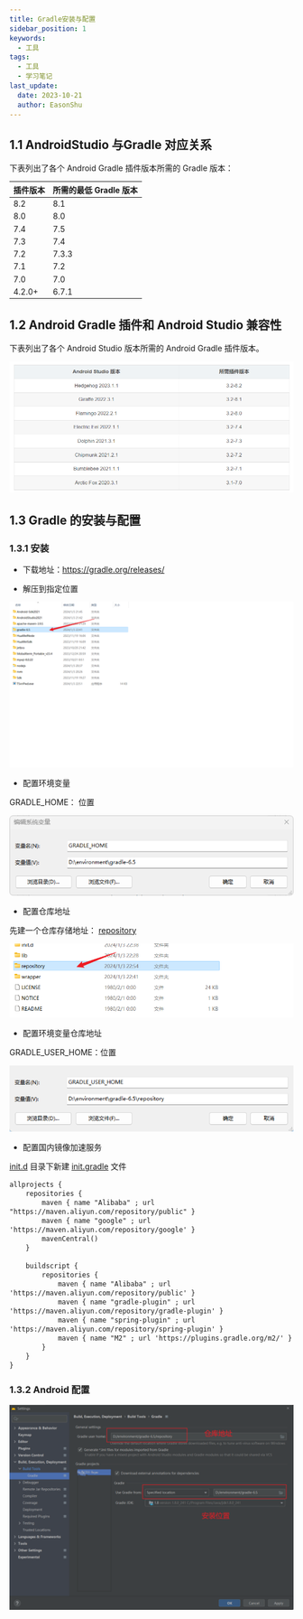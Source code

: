 ```yaml
---
title: Gradle安装与配置
sidebar_position: 1
keywords:
  - 工具
tags:
  - 工具
  - 学习笔记
last_update:
  date: 2023-10-21
  author: EasonShu
---
```


## 1.1 AndroidStudio 与Gradle 对应关系

下表列出了各个 Android Gradle 插件版本所需的 Gradle 版本：

| 插件版本 | 所需的最低 Gradle 版本 |
| -------- | ---------------------- |
| 8.2      | 8.1                    |
| 8.0      | 8.0                    |
| 7.4      | 7.5                    |
| 7.3      | 7.4                    |
| 7.2      | 7.3.3                  |
| 7.1      | 7.2                    |
| 7.0      | 7.0                    |
| 4.2.0+   | 6.7.1                  |

## 1.2 Android Gradle 插件和 Android Studio 兼容性

下表列出了各个 Android Studio 版本所需的 Android Gradle 插件版本。

![image-20240103233906399](images/image-20240103233906399.png)

##  1.3 Gradle 的安装与配置

### 1.3.1 安装

- 下载地址：https://gradle.org/releases/

- 解压到指定位置

![image-20240103234241801](images/image-20240103234241801.png)

- 配置环境变量

GRADLE_HOME： 位置

![image-20240103234359259](images/image-20240103234359259.png)

- 配置仓库地址

先建一个仓库存储地址： [repository](D:\environment\gradle-6.5\repository)

![image-20240103234507647](images/image-20240103234507647.png)

- 配置环境变量仓库地址

GRADLE_USER_HOME：位置

![image-20240103234536784](images/image-20240103234536784.png)

- 配置国内镜像加速服务

 [init.d](D:\environment\gradle-6.5\init.d) 目录下新建 [init.gradle](D:\environment\gradle-6.5\init.d\init.gradle) 文件

```
allprojects {
    repositories {
        maven { name "Alibaba" ; url "https://maven.aliyun.com/repository/public" }
        maven { name "google" ; url 'https://maven.aliyun.com/repository/google' }
        mavenCentral()
    }

    buildscript { 
        repositories { 
            maven { name "Alibaba" ; url 'https://maven.aliyun.com/repository/public' }
            maven { name "gradle-plugin" ; url 'https://maven.aliyun.com/repository/gradle-plugin' }
            maven { name "spring-plugin" ; url 'https://maven.aliyun.com/repository/spring-plugin' }
            maven { name "M2" ; url 'https://plugins.gradle.org/m2/' }
        }
    }
}
```

### 1.3.2 Android 配置

![image-20240103234838049](images/image-20240103234838049.png)

